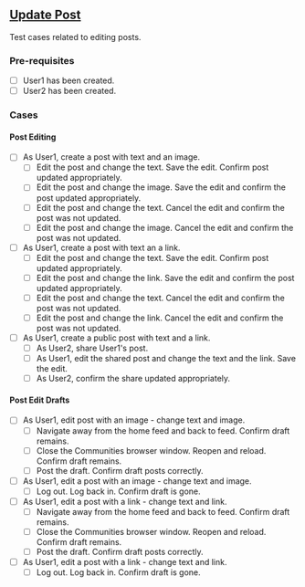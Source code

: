 ## [Update Post](documentation/testing/test-cases/Post/update.md)

Test cases related to editing posts.

### Pre-requisites

- [ ] User1 has been created.
- [ ] User2 has been created.

### Cases

#### Post Editing

- [ ] As User1, create a post with text and an image.
    - [ ] Edit the post and change the text.  Save the edit.  Confirm post updated appropriately.
    - [ ] Edit the post and change the image.  Save the edit and confirm the post updated appropriately.
    - [ ] Edit the post and change the text. Cancel the edit and confirm the post was not updated.
    - [ ] Edit the post and change the image.  Cancel the edit and confirm the post was not updated.

- [ ] As User1, create a post with text an a link.
    - [ ] Edit the post and change the text.  Save the edit.  Confirm post updated appropriately.
    - [ ] Edit the post and change the link.  Save the edit and confirm the post updated appropriately.
    - [ ] Edit the post and change the text. Cancel the edit and confirm the post was not updated.
    - [ ] Edit the post and change the link.  Cancel the edit and confirm the post was not updated.

- [ ] As User1, create a public post with text and a link.
    - [ ] As User2, share User1's post.
    - [ ] As User1, edit the shared post and change the text and the link.  Save the edit.
    - [ ] As User2, confirm the share updated appropriately.

#### Post Edit Drafts

- [ ] As User1, edit post with an image - change text and image.
    - [ ] Navigate away from the home feed and back to feed.  Confirm draft remains. 
    - [ ] Close the Communities browser window. Reopen and reload.  Confirm draft remains.
    - [ ] Post the draft. Confirm draft posts correctly.

- [ ] As User1, edit a post with an image - change text and image.
    - [ ] Log out. Log back in. Confirm draft is gone.

- [ ] As User1, edit a post with a link - change text and link.
    - [ ] Navigate away from the home feed and back to feed.  Confirm draft remains. 
    - [ ] Close the Communities browser window. Reopen and reload.  Confirm draft remains.
    - [ ] Post the draft.  Confirm draft posts correctly. 

- [ ] As User1, edit a post with a link - change text and link.
    - [ ] Log out. Log back in. Confirm draft is gone.
